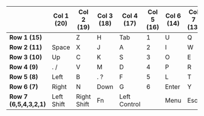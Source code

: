 |                         | Col 1 (20) | Col 2 (19)  | Col 3 (18) | Col 4 (17)   | Col 5 (16) | Col 6 (14) | Col 7 (13) | Col 8 (12) |
| ----------------------- | ---------- | ----------- | ---------- | ------------ | ---------- | ---------- | ---------- | ---------- |
| **Row 1 (15)**          |            | Z           | H          | Tab          | 1          | U          | Q          | 7          |
| **Row 2 (11)**          | Space      | X           | J          | A            | 2          | I          | W          | 8          |
| **Row 3 (10)**          | Up         | C           | K          | S            | 3          | O          | E          | 9          |
| **Row 4 (9)**           | . /        | V           | M          | D            | 4          | P          | R          | 0          |
| **Row 5 (8)**           | Left       | B           | . ?        | F            | 5          | L          | T          | Del        |
| **Row 6 (7)**           | Right      | N           | Down       | G            | 6          | Enter      | Y          | ‘ -        |
| **Row 7 (6,5,4,3,2,1)** | Left Shift | Right Shift | Fn         | Left Control |            | Menu       | Esc        |            |

